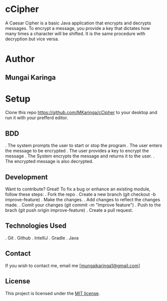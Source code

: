 # cCipher
A Caesar Cipher is a basic Java application that encrypts and decrypts messages. To encrypt a message, you provide a key that dictates how many times a character will be shifted. It is the same procedure with decryption but vice versa.

# Author
## Mungai Karinga


# Setup
Clone this repo https://github.com/MKaringa/cCipher to your desktop and run it with your prefferd editor.

## BDD
. The system prompts the user to start or stop the program
. The user enters the message to be encrypted
. The user provides a key to encrypt the message
. The System encrypts the message and returns it to the user.
. The encrypted message is also decrypted.

## Development
Want to contribute? Great!
To fix a bug or enhance an existing module, follow these steps:
. Fork the repo
. Create a new branch (git checkout -b improve-feature)
. Make the changes.
. Add changes to reflect the changes made.
. Comit your changes (git commit -m "Improve feature")
. Push to the brach (git push origin improve-feature)
. Create a pull request.


## Technologies Used
  . Git
  . Github
  . IntelliJ
  . Gradle
  . Java
  
  


## Contact
If you wish to contact me, email me [mungaikaringa1@gmail.com]

## License
This project is licensed under the [MIT license](LICENSE).


